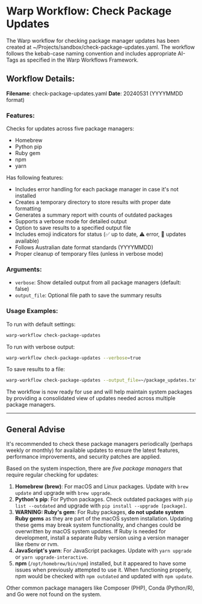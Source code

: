 # Warp Workflow: Check Package Updates

The Warp workflow for checking package manager updates has been created at ~/Projects/sandbox/check-package-updates.yaml. The workflow follows the kebab-case naming convention and includes appropriate AI-Tags as specified in the Warp Workflows Framework.

## Workflow Details:

**Filename**: check-package-updates.yaml
**Date**: 20240531 (YYYYMMDD format)

### Features:

Checks for updates across five package managers:
- Homebrew
- Python pip
- Ruby gem
- npm
- yarn

Has following features:
- Includes error handling for each package manager in case it's not installed
- Creates a temporary directory to store results with proper date formatting
- Generates a summary report with counts of outdated packages
- Supports a verbose mode for detailed output
- Option to save results to a specified output file
- Includes emoji indicators for status (✅ up to date, ⚠️ error, 🔄 updates available)
- Follows Australian date format standards (YYYYMMDD)
- Proper cleanup of temporary files (unless in verbose mode)

### Arguments:

- `verbose`: Show detailed output from all package managers (default: false)
- `output_file`: Optional file path to save the summary results

### Usage Examples:

To run with default settings:

```bash
warp-workflow check-package-updates
```

To run with verbose output:

```bash
warp-workflow check-package-updates --verbose=true
```

To save results to a file:

```bash
warp-workflow check-package-updates --output_file=~/package_updates.txt
```

The workflow is now ready for use and will help maintain system packages by providing a consolidated view of updates needed across multiple package managers.

---

## General Advise 

It's recommended to check these package managers periodically (perhaps weekly or monthly) for available updates to ensure the latest features, performance improvements, and security patches are applied.

Based on the system inspection, there are _five package managers_ that require regular checking for updates:
1. **Homebrew (brew)**: For macOS and Linux packages. Update with `brew update` and upgrade with `brew upgrade`.
2. **Python's pip**: For Python packages. Check outdated packages with `pip list --outdated` and upgrade with `pip install --upgrade [package]`.
3. **WARNING: Ruby's gem**: For Ruby packages, **do not update system Ruby gems** as they are part of the macOS system installation. Updating these gems may break system functionality, and changes could be overwritten by macOS system updates. If Ruby is needed for development, install a separate Ruby version using a version manager like rbenv or rvm.
4. **JavaScript's yarn**: For JavaScript packages. Update with `yarn upgrade` or `yarn upgrade-interactive`.
5. **npm** (`/opt/homebrew/bin/npm`) installed, but it appeared to have some issues when previously attempted to use it. When functioning properly, npm would be checked with `npm outdated` and updated with `npm update`.

Other common package managers like Composer (PHP), Conda (Python/R), and Go were not found on the system.

